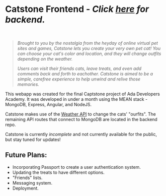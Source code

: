 # Catstone Frontend - *Click **[here](https://github.com/Philomena-Kelly/Catstone-backend)** for backend.*
<br>

> *Brought to you by the nostalgia from the heyday of online virtual pet sites and games, Catstone lets you create your very own pet cat! You can choose your cat's color and location, and they will change outfits depending on the weather.*
> 
> *Users can visit their friends cats, leave treats, and even add comments back and forth to eachother. Catstone is aimed to be a simple, carefree experience to help unwind and relive those memories.*

This webapp was created for the final Captstone project of Ada Developers Academy. It was developed in under a month using the MEAN stack - MongoDB, Express, Angular, and NodeJS. 

Catstone makes use of the [Weather API](https://www.weatherapi.com/) to change the cats' "ourfits". The remaining API routes that connect to MongoDB are located in the backend repo.

Catstone is currently *incomplete* and not currently available for the public, but stay tuned for updates!

## Future Plans:
* Incorporating Passport to create a user authentication system.
* Updating the treats to have different options.
* "Friends" lists.
* Messaging system.
* Deployment.
